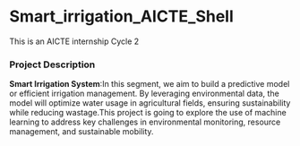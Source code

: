 # Smart_irrigation_AICTE_Shell
This is an AICTE internship Cycle 2
### Project Description
**Smart Irrigation System**:In this segment, we aim to build a predictive model or efficient irrigation management. By leveraging environmental data, the model will optimize water usage in agricultural fields, ensuring sustainability while reducing wastage.This project is going to explore the use of machine learning to address key challenges in environmental monitoring, resource management, and sustainable mobility. 
